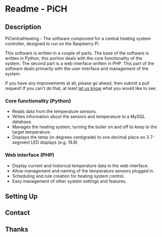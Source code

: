 Readme - PiCH
====================

Description
---------------------
PiCentralHeating - The software component for a central heating 
system controller, designed to run on the Raspberry Pi.

This software is written in a couple of parts. The base of the software is written in Python, this 
portion deals with the core functionality of the system. The second part is a web interface written 
in PHP. This part of the software deals primarily with the user interface and management of the system.

If you have any improvements at all, please go ahead, then submit a pull request!
If you can't do that, at least [let us know](https://github.com/davegreen/PiCH/tree/master#contact) what you would like to see.

### Core functionality (Python)

- Reads data from the temperature sensors.
- Writes information about the sensors and temperature to a MySQL database.
- Manages the heating system, turning the boiler on and off to keep to the target temperature.
- Displays the temp (in degrees centigrade) to one decimal place on 3 7-segment LED displays (e.g. 19.8)

### Web interface (PHP)

- Display current and historical temperature data in the web interface.
- Allow management and naming of the temperature sensors plugged in.
- Scheduling and rule creation for heating system control.
- Easy management of other system settings and features.

Setting Up
---------------------

Contact
---------------------

Thanks
---------------------
